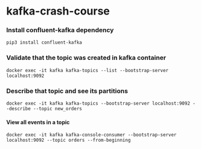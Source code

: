 # kafka-crash-course

### Install confluent-kafka dependency
`pip3 install confluent-kafka`

### Validate that the topic was created in kafka container
`docker exec -it kafka kafka-topics --list --bootstrap-server localhost:9092`

### Describe that topic and see its partitions
`docker exec -it kafka kafka-topics --bootstrap-server localhost:9092 --describe --topic new_orders`

#### View all events in a topic
`docker exec -it kafka kafka-console-consumer --bootstrap-server localhost:9092 --topic orders --from-beginning`


